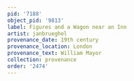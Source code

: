 ```yaml
---
pid: '7188'
object_pid: '9813'
label: Figures and a Wagon near an Inn
artist: janbrueghel
provenance_date: 19th century
provenance_location: London
provenance_text: William Mayor
collection: provenance
order: '2474'
---
```

